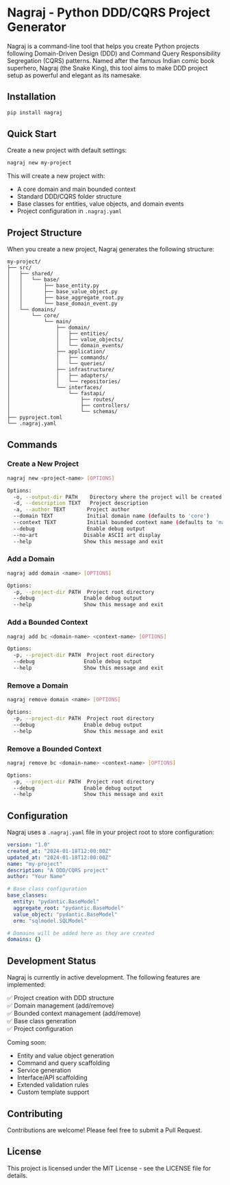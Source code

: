 # Nagraj - Python DDD/CQRS Project Generator

Nagraj is a command-line tool that helps you create Python projects following Domain-Driven Design (DDD) and Command Query Responsibility Segregation (CQRS) patterns. Named after the famous Indian comic book superhero, Nagraj (the Snake King), this tool aims to make DDD project setup as powerful and elegant as its namesake.

## Installation

```bash
pip install nagraj
```

## Quick Start

Create a new project with default settings:

```bash
nagraj new my-project
```

This will create a new project with:

- A core domain and main bounded context
- Standard DDD/CQRS folder structure
- Base classes for entities, value objects, and domain events
- Project configuration in `.nagraj.yaml`

## Project Structure

When you create a new project, Nagraj generates the following structure:

```
my-project/
├── src/
│   ├── shared/
│   │   └── base/
│   │       ├── base_entity.py
│   │       ├── base_value_object.py
│   │       ├── base_aggregate_root.py
│   │       └── base_domain_event.py
│   └── domains/
│       └── core/
│           └── main/
│               ├── domain/
│               │   ├── entities/
│               │   ├── value_objects/
│               │   └── domain_events/
│               ├── application/
│               │   ├── commands/
│               │   └── queries/
│               ├── infrastructure/
│               │   ├── adapters/
│               │   └── repositories/
│               └── interfaces/
│                   └── fastapi/
│                       ├── routes/
│                       ├── controllers/
│                       └── schemas/
├── pyproject.toml
└── .nagraj.yaml
```

## Commands

### Create a New Project

```bash
nagraj new <project-name> [OPTIONS]

Options:
  -o, --output-dir PATH    Directory where the project will be created
  -d, --description TEXT   Project description
  -a, --author TEXT       Project author
  --domain TEXT           Initial domain name (defaults to 'core')
  --context TEXT          Initial bounded context name (defaults to 'main')
  --debug                 Enable debug output
  --no-art               Disable ASCII art display
  --help                 Show this message and exit
```

### Add a Domain

```bash
nagraj add domain <name> [OPTIONS]

Options:
  -p, --project-dir PATH  Project root directory
  --debug                Enable debug output
  --help                 Show this message and exit
```

### Add a Bounded Context

```bash
nagraj add bc <domain-name> <context-name> [OPTIONS]

Options:
  -p, --project-dir PATH  Project root directory
  --debug                Enable debug output
  --help                 Show this message and exit
```

### Remove a Domain

```bash
nagraj remove domain <name> [OPTIONS]

Options:
  -p, --project-dir PATH  Project root directory
  --debug                Enable debug output
  --help                 Show this message and exit
```

### Remove a Bounded Context

```bash
nagraj remove bc <domain-name> <context-name> [OPTIONS]

Options:
  -p, --project-dir PATH  Project root directory
  --debug                Enable debug output
  --help                 Show this message and exit
```

## Configuration

Nagraj uses a `.nagraj.yaml` file in your project root to store configuration:

```yaml
version: "1.0"
created_at: "2024-01-18T12:00:00Z"
updated_at: "2024-01-18T12:00:00Z"
name: "my-project"
description: "A DDD/CQRS project"
author: "Your Name"

# Base class configuration
base_classes:
  entity: "pydantic.BaseModel"
  aggregate_root: "pydantic.BaseModel"
  value_object: "pydantic.BaseModel"
  orm: "sqlmodel.SQLModel"

# Domains will be added here as they are created
domains: {}
```

## Development Status

Nagraj is currently in active development. The following features are implemented:

✅ Project creation with DDD structure  
✅ Domain management (add/remove)  
✅ Bounded context management (add/remove)  
✅ Base class generation  
✅ Project configuration

Coming soon:

- Entity and value object generation
- Command and query scaffolding
- Service generation
- Interface/API scaffolding
- Extended validation rules
- Custom template support

## Contributing

Contributions are welcome! Please feel free to submit a Pull Request.

## License

This project is licensed under the MIT License - see the LICENSE file for details.
